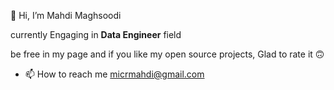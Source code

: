 👋 Hi, I’m Mahdi Maghsoodi

currently Engaging in **Data Engineer** field

be free in my page and if you like my open source projects, Glad to rate it 🙃

- 📫 How to reach me micrmahdi@gmail.com

<!---
Mahdi-mghs/Mahdi-mghs is a ✨ special ✨ repository because its `README.md` (this file) appears on your GitHub profile.
You can click the Preview link to take a look at your changes.
--->
